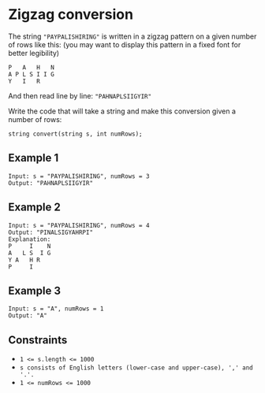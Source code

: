 # Zigzag conversion

The string `"PAYPALISHIRING"` is written in a zigzag pattern on a given
number of rows like this: (you may want to display this pattern in a
fixed font for better legibility)

    P   A   H   N
    A P L S I I G
    Y   I   R

And then read line by line: `"PAHNAPLSIIGYIR"`

Write the code that will take a string and make this conversion
given a number of rows:

    string convert(string s, int numRows);

## Example 1

    Input: s = "PAYPALISHIRING", numRows = 3
    Output: "PAHNAPLSIIGYIR"

## Example 2

    Input: s = "PAYPALISHIRING", numRows = 4
    Output: "PINALSIGYAHRPI"
    Explanation:
    P     I    N
    A   L S  I G
    Y A   H R
    P     I

## Example 3

    Input: s = "A", numRows = 1
    Output: "A"

## Constraints

- `1 <= s.length <= 1000`
- `s consists of English letters (lower-case and upper-case), ',' and '.'.`
- `1 <= numRows <= 1000`
